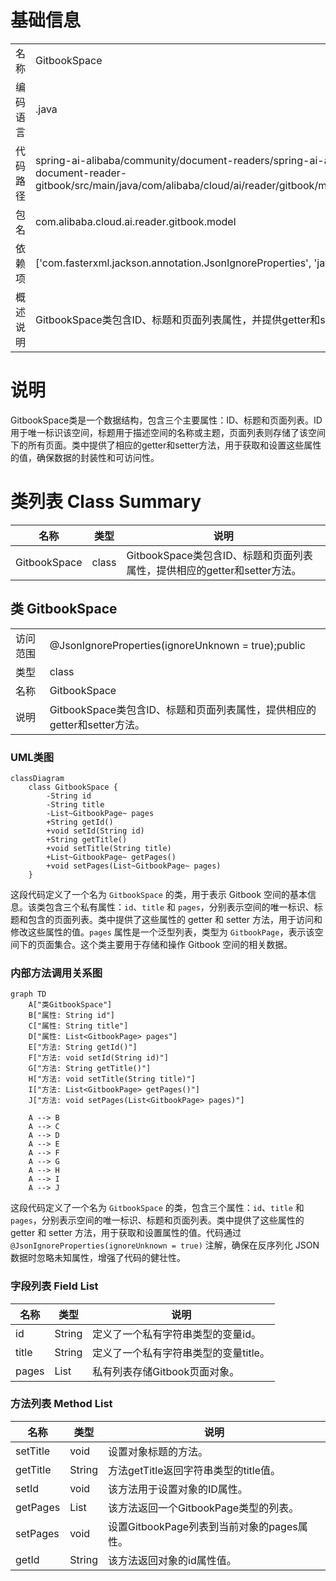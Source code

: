 # 基础信息

|      |      |
|------|------|
| 名称 | GitbookSpace |
| 编码语言 | .java |
| 代码路径 | spring-ai-alibaba/community/document-readers/spring-ai-alibaba-starter-document-reader-gitbook/src/main/java/com/alibaba/cloud/ai/reader/gitbook/model/GitbookSpace.java |
| 包名 | com.alibaba.cloud.ai.reader.gitbook.model |
| 依赖项 | ['com.fasterxml.jackson.annotation.JsonIgnoreProperties', 'java.util.List'] |
| 概述说明 | GitbookSpace类包含ID、标题和页面列表属性，并提供getter和setter方法。 |

# 说明

GitbookSpace类是一个数据结构，包含三个主要属性：ID、标题和页面列表。ID用于唯一标识该空间，标题用于描述空间的名称或主题，页面列表则存储了该空间下的所有页面。类中提供了相应的getter和setter方法，用于获取和设置这些属性的值，确保数据的封装性和可访问性。

# 类列表 Class Summary

| 名称   | 类型  | 说明 |
|-------|------|-------------|
| GitbookSpace | class | GitbookSpace类包含ID、标题和页面列表属性，提供相应的getter和setter方法。 |



## 类 GitbookSpace

|      |      |
|------|------|
| 访问范围 | @JsonIgnoreProperties(ignoreUnknown = true);public |
| 类型 | class |
| 名称 | GitbookSpace |
| 说明 | GitbookSpace类包含ID、标题和页面列表属性，提供相应的getter和setter方法。 |


### UML类图

```mermaid
classDiagram
    class GitbookSpace {
        -String id
        -String title
        -List~GitbookPage~ pages
        +String getId()
        +void setId(String id)
        +String getTitle()
        +void setTitle(String title)
        +List~GitbookPage~ getPages()
        +void setPages(List~GitbookPage~ pages)
    }
```

这段代码定义了一个名为 `GitbookSpace` 的类，用于表示 Gitbook 空间的基本信息。该类包含三个私有属性：`id`、`title` 和 `pages`，分别表示空间的唯一标识、标题和包含的页面列表。类中提供了这些属性的 getter 和 setter 方法，用于访问和修改这些属性的值。`pages` 属性是一个泛型列表，类型为 `GitbookPage`，表示该空间下的页面集合。这个类主要用于存储和操作 Gitbook 空间的相关数据。


### 内部方法调用关系图

```mermaid
graph TD
    A["类GitbookSpace"]
    B["属性: String id"]
    C["属性: String title"]
    D["属性: List<GitbookPage> pages"]
    E["方法: String getId()"]
    F["方法: void setId(String id)"]
    G["方法: String getTitle()"]
    H["方法: void setTitle(String title)"]
    I["方法: List<GitbookPage> getPages()"]
    J["方法: void setPages(List<GitbookPage> pages)"]

    A --> B
    A --> C
    A --> D
    A --> E
    A --> F
    A --> G
    A --> H
    A --> I
    A --> J
```

这段代码定义了一个名为 `GitbookSpace` 的类，包含三个属性：`id`、`title` 和 `pages`，分别表示空间的唯一标识、标题和页面列表。类中提供了这些属性的 getter 和 setter 方法，用于获取和设置属性的值。代码通过 `@JsonIgnoreProperties(ignoreUnknown = true)` 注解，确保在反序列化 JSON 数据时忽略未知属性，增强了代码的健壮性。

### 字段列表 Field List

| 名称  | 类型  | 说明 |
|-------|-------|------|
| id | String | 定义了一个私有字符串类型的变量id。 |
| title | String | 定义了一个私有字符串类型的变量title。 |
| pages | List<GitbookPage> | 私有列表存储Gitbook页面对象。 |

### 方法列表 Method List

| 名称  | 类型  | 说明 |
|-------|-------|------|
| setTitle | void | 设置对象标题的方法。 |
| getTitle | String | 方法getTitle返回字符串类型的title值。 |
| setId | void | 该方法用于设置对象的ID属性。 |
| getPages | List<GitbookPage> | 该方法返回一个GitbookPage类型的列表。 |
| setPages | void | 设置GitbookPage列表到当前对象的pages属性。 |
| getId | String | 该方法返回对象的id属性值。 |




